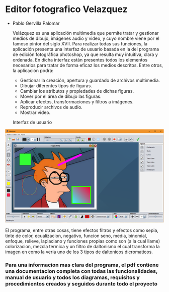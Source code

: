 <H1>Editor fotografico Velazquez</H1>

- Pablo Gervilla Palomar 

    Velázquez es una aplicación multimedia que permite tratar y
gestionar medios de dibujo, imágenes audio y video, y cuyo nombre viene
por el famoso pintor del siglo XVII. Para realizar todas sus funciones, la
aplicación presenta una interfaz de usuario basada en la del programa de
edición fotográfica photoshop, ya que resulta muy intuitiva, clara y
ordenada. En dicha interfaz están presentes todos los elementos
necesarios para tratar de forma eficaz los medios descritos. Entre otros, la
aplicación podrá:

    - Gestionar la creación, apertura y guardado de archivos multimedia.
    - Dibujar diferentes tipos de figuras.
    - Cambiar los atributos y propiedades de dichas figuras.
    - Mover por el área de dibujo las figuras.
    - Aplicar efectos, transformaciones y filtros a imágenes.
    - Reproducir archivos de audio.
    - Mostrar video.

    Interfaz de usuario

![img](https://github.com/Gervilla/SistemasMultimedia/blob/master/Interfaz.PNG)

El programa, entre otras cosas, tiene efectos filtros y efectos como sepia, tinte de color, ecualizacion, negativo, funcion seno, media, binomial, enfoque, relieve, laplaciano y funciones propias como son (a la cual llame) colorizacion, mezcla termica y un filtro de daltonismo el cual transforma la imagen en como la veria uno de los 3 tipos de daltonicos dicromaticos.

<H3>Para una informacion mas clara del programa, el pdf contiene una documentacion completa con todas las funcionalidades, manual de usuario y todos los diagramas, requisitos y procedimientos creados y seguidos durante todo el proyecto</H3>
